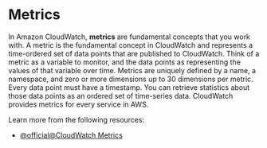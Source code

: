 # Metrics

In Amazon CloudWatch, **metrics** are fundamental concepts that you work with. A metric is the fundamental concept in CloudWatch and represents a time-ordered set of data points that are published to CloudWatch. Think of a metric as a variable to monitor, and the data points as representing the values of that variable over time. Metrics are uniquely defined by a name, a namespace, and zero or more dimensions up to 30 dimensions per metric. Every data point must have a timestamp. You can retrieve statistics about those data points as an ordered set of time-series data. CloudWatch provides metrics for every service in AWS.

Learn more from the following resources:

- [@official@CloudWatch Metrics](https://docs.aws.amazon.com/AmazonCloudWatch/latest/monitoring/publishingMetrics.html)
